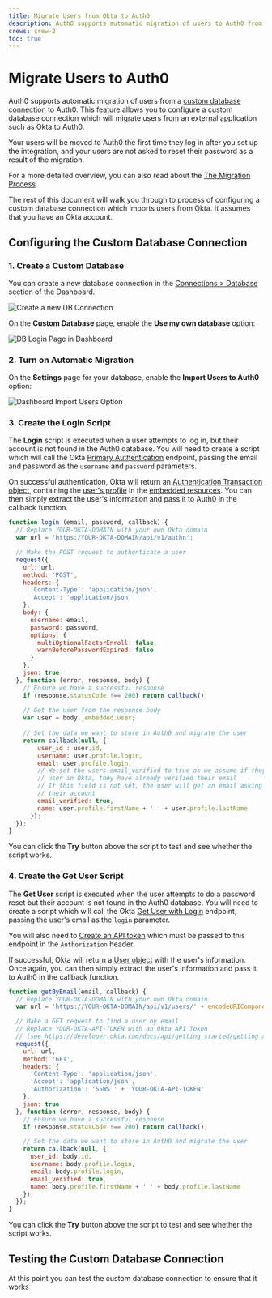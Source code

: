 ```yaml
---
title: Migrate Users from Okta to Auth0
description: Auth0 supports automatic migration of users to Auth0 from external applications such as Okta. This feature adds your users to the Auth0 database as each person logs in and avoids asking your users to reset their passwords due to migration.
crews: crew-2
toc: true
---
```


# Migrate Users to Auth0

Auth0 supports automatic migration of users from a [custom database connection](/connections/database/custom-db) to Auth0. This feature allows you to configure a custom database connection which will migrate users from an external application such as Okta to Auth0.

Your users will be moved to Auth0 the first time they log in after you set up the integration, and your users are not asked to reset their password as a result of the migration.

For a more detailed overview, you can also read about the [The Migration Process](/connections/database/migrating#the-migration-process).

The rest of this document will walk you through to process of configuring a custom database connection which imports users from Okta. It assumes that you have an Okta account.

## Configuring the Custom Database Connection

### 1. Create a Custom Database

You can create a new database connection in the [Connections > Database](${manage_url}/#/connections/database) section of the Dashboard.

![Create a new DB Connection]()

On the **Custom Database** page, enable the **Use my own database** option:

![DB Login Page in Dashboard]()

### 2. Turn on Automatic Migration

On the **Settings** page for your database, enable the **Import Users to Auth0** option:

![Dashboard Import Users Option]()

### 3. Create the Login Script

The **Login** script is executed when a user attempts to log in, but their account is not found in the Auth0 database. You will need to create a script which will call the Okta [Primary Authentication](https://developer.okta.com/docs/api/resources/authn.html#primary-authentication) endpoint, passing the email and password as the `username` and `password` parameters.

On successful authentication, Okta will return an [Authentication Transaction object](https://developer.okta.com/docs/api/resources/authn.html#authentication-transaction-model), containing the [user's profile](https://developer.okta.com/docs/api/resources/authn.html#user-profile-object) in the [embedded resources](https://developer.okta.com/docs/api/resources/authn.html#embedded-resources). You can then simply extract the user's information and pass it to Auth0 in the callback function.

```js
function login (email, password, callback) {
  // Replace YOUR-OKTA-DOMAIN with your own Okta domain
  var url = 'https:/YOUR-OKTA-DOMAIN/api/v1/authn';

  // Make the POST request to authenticate a user
  request({
    url: url,
    method: 'POST',
    headers: {
      'Content-Type': 'application/json',
      'Accept': 'application/json'
    },
    body: {
      username: email,
      password: password,
      options: {
        multiOptionalFactorEnroll: false,
        warnBeforePasswordExpired: false
      }
    },
    json: true
  }, function (error, response, body) {
    // Ensure we have a successful response
    if (response.statusCode !== 200) return callback();
    
    // Get the user from the response body
    var user = body._embedded.user;
    
    // Set the data we want to store in Auth0 and migrate the user
    return callback(null, {
        user_id : user.id,
        username: user.profile.login,
        email: user.profile.login,
        // We set the users email_verified to true as we assume if they were a valid
        // user in Okta, they have already verified their email
        // If this field is not set, the user will get an email asking them to verify
        // their account
        email_verified: true,
        name: user.profile.firstName + ' ' + user.profile.lastName
      });
  });
}
```

You can click the **Try** button above the script to test and see whether the script works.

### 4. Create the Get User Script

The **Get User** script is executed when the user attempts to do a password reset but their account is not found in the Auth0 database. You will need to create a script which will call the Okta [Get User with Login](https://developer.okta.com/docs/api/resources/users.html#get-user-with-login) endpoint, passing the user's email as the `login` parameter.

You will also need to [Create an API token](https://developer.okta.com/docs/api/getting_started/getting_a_token.html) which must be passed to this endpoint in the `Authorization` header.

If successful, Okta will return a [User object](https://developer.okta.com/docs/api/resources/users.html#user-model) with the user's information. Once again, you can then simply extract the user's information and pass it to Auth0 in the callback function.

```js
function getByEmail(email, callback) {
  // Replace YOUR-OKTA-DOMAIN with your own Okta domain
  var url = 'https://YOUR-OKTA-DOMAIN/api/v1/users/' + encodeURIComponent(email);

  // Make a GET request to find a user by email
  // Replace YOUR-OKTA-API-TOKEN with an Okta API Token 
  // (see https://developer.okta.com/docs/api/getting_started/getting_a_token.html) 
  request({
    url: url,
    method: 'GET',
    headers: {
      'Content-Type': 'application/json',
      'Accept': 'application/json',
      'Authorization': 'SSWS ' + 'YOUR-OKTA-API-TOKEN'
    },
    json: true
  }, function (error, response, body) {
    // Ensure we have a successful response
    if (response.statusCode !== 200) return callback();

    // Set the data we want to store in Auth0 and migrate the user
    return callback(null, {
      user_id: body.id,
      username: body.profile.login,
      email: body.profile.login,
      email_verified: true,
      name: body.profile.firstName + ' ' + body.profile.lastName
    });
  });
}
```

You can click the **Try** button above the script to test and see whether the script works.

## Testing the Custom Database Connection

At this point you can test the custom database connection to ensure that it works